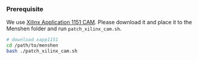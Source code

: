 ### Prerequisite

We use [Xilinx Application 1151 CAM](https://www.xilinx.com/member/forms/download/design-license.html?cid=154257&filename=xapp1151_Param_CAM.zip). Please download it and place it to the Menshen folder and run `patch_xilinx_cam.sh`.

```bash
# download xapp1151
cd /path/to/menshen
bash ./patch_xilinx_cam.sh
```



